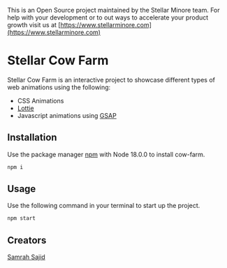 This is an Open Source project maintained by the Stellar Minore team.
For help with your development or to out ways to accelerate your product growth visit us at [https://www.stellarminore.com](https://www.stellarminore.com)

# Stellar Cow Farm

Stellar Cow Farm is an interactive project to showcase different types of web animations using the following:
* CSS Animations
* [Lottie](https://lottiefiles.com/) 
* Javascript animations using [GSAP](https://greensock.com/gsap/)


## Installation

Use the package manager [npm](https://www.npmjs.com/) with Node 18.0.0 to install cow-farm.

```bash
npm i
```

## Usage
Use the following command in your terminal to start up the project.

```bash
npm start
```

## Creators
[Samrah Sajid](https://github.com/SamrahS)
